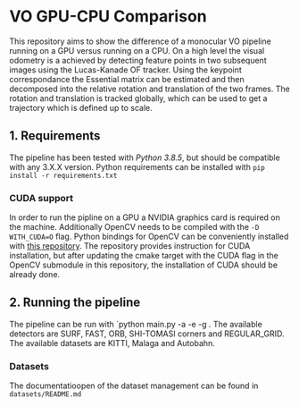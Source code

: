 # VO GPU-CPU Comparison
This repository aims to show the difference of a monocular VO pipeline running on a GPU versus running on a CPU. On a high level the visual odometry is a achieved by detecting feature points in two subsequent images using the Lucas-Kanade OF tracker. Using the keypoint correspondance the Essential matrix can be estimated and then decomposed into the relative rotation and translation of the two frames. The rotation and translation is tracked globally, which can be used to get a trajectory which is defined up to scale.

## 1. Requirements
The pipeline has been tested with *Python 3.8.5*, but should be compatible with any 3.X.X version. Python requirements can be installed with `pip install -r requirements.txt`

### CUDA support
In order to run the pipline on a GPU a NVIDIA graphics card is required on the machine. Additionally OpenCV needs to be compiled with the `-D WITH_CUDA=O` flag. Python bindings for OpenCV can be conveniently installed with [this repository](https://github.com/skvark/opencv-python). The repository provides instruction for CUDA installation, but after updating the cmake target with the CUDA flag in the OpenCV submodule in this repository, the installation of CUDA should be already done.

## 2. Running the pipeline
The pipeline can be run with `python main.py -a <DATASET> -e <DETECTOR> -g <NO GPU=0, GPU=1>. The available detectors are SURF, FAST, ORB, SHI-TOMASI corners and REGULAR_GRID. The available datasets are KITTI, Malaga and Autobahn.

### Datasets
The documentatioopen of the dataset management can be found in `datasets/README.md`
